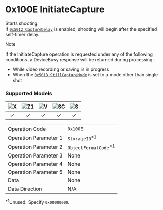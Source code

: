 # 0x100E InitiateCapture

Starts shooting.  
If [`0x5012 CaptureDelay`](../property/capture_delay.md) is enabled, shooting will begin after the specified self-timer delay.  

> [!NOTE]
> If the InitiateCapture operation is requested under any of the following conditions, a DeviceBusy response will be returned during processing:  
> * While video recording or saving is in progress
> * When the [`0x5013 StillCaptureMode`](../property/still_capture_mode.md) is set to a mode other than single shot

### Supported Models
| ![X](https://img.shields.io/badge/X-purple) | ![Z1](https://img.shields.io/badge/Z1-blue) | ![V](https://img.shields.io/badge/V-green) | ![SC](https://img.shields.io/badge/SC-orange) | ![S](https://img.shields.io/badge/S-red) |
|:-:|:-:|:-:|:-:|:-:|
| ✓ | ✓ | ✓ | ✓ | ✓ |

| | |
|:--|:--|
| Operation Code | `0x100E` |
| Operation Parameter 1 | `StorageID`<sup>\*1</sup> |
| Operation Parameter 2 | `ObjectFormatCode`<sup>\*1</sup> |
| Operation Parameter 3 | None |
| Operation Parameter 4 | None |
| Operation Parameter 5 | None |
| Data | None |
| Data Direction | N/A |

<sup>\*1</sup>Unused. Specify `0x00000000`.  
